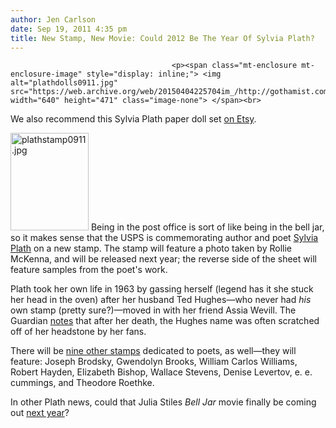 ```yaml
---
author: Jen Carlson
date: Sep 19, 2011 4:35 pm
title: New Stamp, New Movie: Could 2012 Be The Year Of Sylvia Plath?
---
```


	
										<p><span class="mt-enclosure mt-enclosure-image" style="display: inline;"> <img alt="plathdolls0911.jpg" src="https://web.archive.org/web/20150404225704im_/http://gothamist.com/attachments/arts_jen/plathdolls0911.jpg" width="640" height="471" class="image-none"> </span><br>
<span class="photo_caption">We also recommend this Sylvia Plath paper doll set <a href="https://web.archive.org/web/20150404225704/http://www.etsy.com/listing/62542853/sale-sylvia-plath-paper-doll?ref=sc_2">on Etsy</a>. </span></p>

<p><span class="mt-enclosure mt-enclosure-image" style="display: inline;"> <img alt="plathstamp0911.jpg" src="https://web.archive.org/web/20150404225704im_/http://gothamist.com/attachments/arts_jen/plathstamp0911.jpg" width="125" height="156" class="image-left"> </span>Being in the post office is sort of like being in the bell jar, so it makes sense that the USPS is commemorating author and poet <a href="https://web.archive.org/web/20150404225704/http://gothamist.com/tags/sylviaplath">Sylvia Plath</a> on a new stamp. The stamp will feature a photo taken by Rollie McKenna, and will be released next year; the reverse side of the sheet will feature samples from the poet&apos;s work.</p>

<p>Plath took her own life in 1963 by gassing herself (legend has it she stuck her head in the oven) after her husband Ted Hughes&#x2014;who never had <em>his</em> own stamp (pretty sure?)&#x2014;moved in with her friend Assia Wevill. The Guardian <a href="https://web.archive.org/web/20150404225704/http://www.guardian.co.uk/books/2011/sep/18/sylviaplath-tedhughes">notes</a> that after her death, the Hughes name was often scratched off of her headstone by her fans.</p>

<p>There will be <a href="https://web.archive.org/web/20150404225704/http://www.examiner.com/literature-in-national/poetry-forever-usps-unveils-2012-poet-stamps-plath-roethke-cummings-more">nine other stamps</a> dedicated to poets, as well&#x2014;they will feature: Joseph Brodsky, Gwendolyn Brooks, William Carlos Williams, Robert Hayden, Elizabeth Bishop, Wallace Stevens, Denise Levertov, e. e. cummings, and Theodore Roethke. </p>

<p>In other Plath news, could that Julia Stiles <em>Bell Jar</em> movie finally be coming out <a href="https://web.archive.org/web/20150404225704/http://www.imdb.com/title/tt0844467/">next year</a>?</p>					
										
									
				